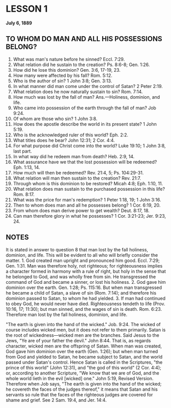 # LESSON 1
**July 6, 1889**

## TO WHOM DO MAN AND ALL HIS POSSESSIONS BELONG?

1. What was man's nature before he sinned? Eccl. 7:29.
2. What relation did he sustain to the creation? Ps. 8:6-8; Gen. 1:26.
3. How did he lose this dominion? Gen. 3:6, 17-19, 23.
4. How many were affected by his fall? Rom. 5:12.
5. Who is the author of sin? 1 John 3:8; Gen. 3:13.
6. In what manner did man come under the control of Satan? 2 Peter 2:19.
7. What relation does he now naturally sustain to sin? Rom. 7:14.
8. How much was lost by the fall of man? Ans.—Holiness, dominion, and life.
9. Who came into possession of the earth through the fall of man? Job 9:24.
10. Of whom are those who sin? 1 John 3:8.
11. How does the apostle describe the world in its present state? 1 John 5:19.
12. Who is the acknowledged ruler of this world? Eph. 2:2.
13. What titles does he bear? John 12:31; 2 Cor. 4:4.
14. For what purpose did Christ come into the world? Luke 19:10; 1 John 3:8, last part.
15. In what way did he redeem man from death? Heb. 2:9, 14.
16. What assurance have we that the lost possession will be redeemed? Eph. 1:13, 14.
17. How much will then be redeemed? Rev. 21:4, 5; Ps. 104:29-31.
18. What relation will man then sustain to the creation? Rev. 21:7.
19. Through whom is this dominion to be restored? Micah 4:8; Eph. 1:10, 11.
20. What relation does man sustain to the purchased possession in this life? Rom. 8:17.
21. What was the price for man's redemption? 1 Peter 1:18, 19; 1 John 3:16.
22. Then to whom does man and all he possesses belong? 1 Cor. 6:19, 20.
23. From whom does man derive power to get wealth? Deut. 8:17, 18.
24. Can man therefore glory in what he possesses? 1 Cor. 3:21-23; Jer. 9:23, 24.

## NOTES

It is stated in answer to question 8 that man lost by the fall holiness, dominion, and life. This will be evident to all who will briefly consider the matter. 1. God created man upright and pronounced him good. Eccl. 7:29; Gen. 1:31. Man was therefore holy, not righteous; for righteousness implies a character formed in harmony with a rule of right, but holy in the sense that he belonged to God, and was wholly free from sin. He transgressed the command of God and became a sinner, or lost his holiness. 2. God gave him dominion over the earth. Gen. 1:28; Ps. 115:16. But when man transgressed he became a child of Satan, a slave of sin (Rom. 7:14); and therefore his dominion passed to Satan, to whom he had yielded. 3. If man had continued to obey God, he would never have died. Righteousness tendeth to life (Prov. 10:16, 17; 11:30); but man sinned, and the wages of sin is death. Rom. 6:23. Therefore man lost by the fall holiness, dominion, and life.

"The earth is given into the hand of the wicked." Job. 9:24. The wicked of course includes wicked men, but it does not refer to them primarily. Satan is the root of wickedness—wicked men are the branches. Said Jesus to the Jews, "Ye are of your father the devil." John 8:44. That is, as regards character, wicked men are the offspring of Satan. When man was created, God gave him dominion over the earth (Gen. 1:26); but when man turned from God and yielded to Satan, he became subject to Satan, and the world passed under Satan's control. Hence Satan is called in the Scriptures, "the prince of this world" (John 12:31), and "the god of this world" (2 Cor. 4:4); or, according to another Scripture, "We know that we are of God, and the whole world lieth in the evil [wicked] one." John 5:19, Revised Version. Therefore when Job says, "The earth is given into the hand of the wicked; he covereth the faces of the judges thereof," it means that Satan and his servants so rule that the faces of the righteous judges are covered for shame and grief. See 2 Sam. 19:4, and Jer. 14:4.